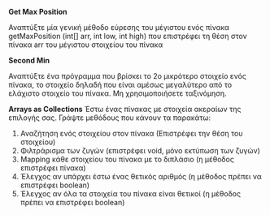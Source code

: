 **Get Max Position**  

Αναπτύξτε μία γενική μέθοδο εύρεσης του μέγιστου ενός πίνακα getMaxPosition (int[]
arr, int low, int high) που επιστρέφει τη θέση στον πίνακα arr του μέγιστου
στοιχείου του πίνακα

**Second Min**  

Αναπτύξτε ένα πρόγραμμα που βρίσκει το 2ο μικρότερο στοιχείο ενός πίνακα, το
στοιχείο δηλαδή που είναι αμέσως μεγαλύτερο από το ελάχιστο στοιχείο του πίνακα.
Μη χρησιμοποιήσετε ταξινόμηση. 

**Arrays as Collections**
Έστω ένας πίνακας με στοιχεία ακεραίων της επιλογής σας. Γράψτε
μεθόδους που κάνουν τα παρακάτω:
1. Αναζήτηση ενός στοιχείου στον πίνακα (Επιστρέφει την θέση
του στοιχείου)
2. Φιλτράρισμα των ζυγών (επιστρέφει void, μόνο εκτύπωση των
ζυγών)
3. Mapping κάθε στοιχείου του πίνακα με το διπλάσιο (η μέθοδος
επιστρέφει πίνακα)
4. Έλεγχος αν υπάρχει έστω ένας θετικός αριθμός (η μέθοδος
πρέπει να επιστρέφει boolean)
5. Έλεγχος αν όλα τα στοιχεία του πίνακα είναι θετικοί (η
μέθοδος πρέπει να επιστρέφει boolean)
